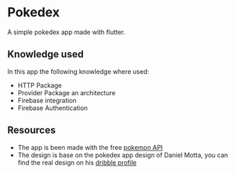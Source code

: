 # Pokedex

A simple pokedex app made with flutter.

## Knowledge used

In this app the following knowledge  where used:

- HTTP Package
- Provider Package an architecture
- Firebase integration
- Firebase Authentication

## Resources

- The app is been made with the free [pokemon API](https://pokeapi.co/)
- The design is base on the pokedex app design of Daniel Motta, you can find the real design on his [dribble profile](https://dribbble.com/DanielMots)
  
